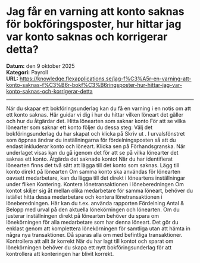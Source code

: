 # Jag får en varning att konto saknas för bokföringsposter, hur hittar jag var konto saknas och korrigerar detta?

**Datum:** den 9 oktober 2025  
**Kategori:** Payroll  
**URL:** https://knowledge.flexapplications.se/jag-f%C3%A5r-en-varning-att-konto-saknas-f%C3%B6r-bokf%C3%B6ringsposter-hur-hittar-jag-var-konto-saknas-och-korrigerar-detta

---

När du skapar ett bokföringsunderlag kan du få en varning i en notis om att ett konto saknas. Här guidar vi dig i hur du hittar vilken löneart det gäller och hur du åtgärdar det.
Hitta lönearten som saknar konto
För att se vilka lönearter som saknar ett konto följer du dessa steg:
Välj det bokföringsunderlag du har skapat och klicka på
Skriv ut
.
I urvalsfönstret som öppnas ändrar du inställningarna för fördelningsposten så att du endast inkluderar konto och löneart. Klicka sen på Förhandsgranska.
När underlaget visas kan du gå igenom det för att se på vilka lönearter det saknas ett konto.
Åtgärda det saknade kontot
När du har identifierat lönearten finns det två sätt att lägga till det konto som saknas.
Lägg till konto direkt på lönearten
Om samma konto ska användas för lönearten oavsett medarbetare, kan du lägga till det direkt i löneartens inställningar under fliken Kontering.
Kontera lönetransaktionen i löneberedningen
Om kontot skiljer sig åt mellan olika medarbetare för samma löneart, behöver du istället hitta dessa medarbetare och kontera lönetransaktionen i löneberedningen. Här kan du t.ex. använda rapporten Fördelning Antal & Belopp med urval på den aktuella lönekörningen och lönearten.
Om du justerar inställningen direkt på lönearten behöver du spara om lönekörningen för alla medarbetare som har denna löneart. Det gör du enklast genom att komplettera lönekörningen för samtliga utan att hämta in några nya transaktioner. Då sparas alla om med befintliga transaktioner.
Kontrollera att allt är korrekt
När du har lagt till kontot och sparat om lönekörningen behöver du skapa ett nytt bokföringsunderlag för att kontrollera att konteringen har blivit korrekt.
